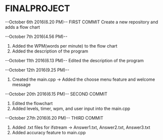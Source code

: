 # FINALPROJECT

--October 6th 2016(6.20 PM)--
FIRST COMMIT
Create a new repository and adds a flow chart

--October 7th 2016(4.56 PM)--
1. Added the WPM(words per minute) to the flow chart
2. Added the description of the program

--October 11th 2016(6.13 PM)--
Edited the description of the program

--October 12th 2016(9.25 PM)--
1. Created the main.cpp -> Added the choose menu feature and welcome message

--October 20th 2016(6.15 PM)--
SECOND COMMIT
1. Edited the flowchart
2. Added levels, timer, wpm, and user input into the main.cpp

--October 27th 2016(6.20 PM)--
THIRD COMMIT
1. Added .txt files for ifstream -> Answer1.txt, Answer2.txt, Answer3.txt
2. Added accuracy feature to main.cpp
